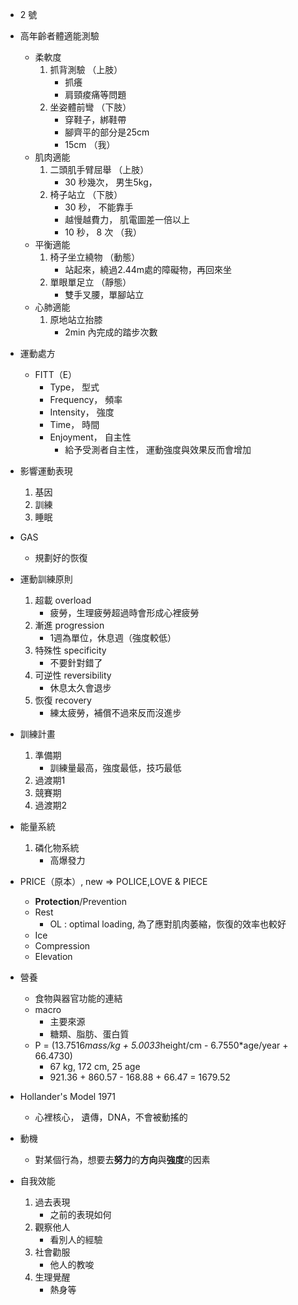 - 2 號
- 高年齡者體適能測驗
    - 柔軟度
        1. 抓背測驗 （上肢）
            - 抓癢
            - 肩頸痠痛等問題
        2. 坐姿體前彎 （下肢）
            - 穿鞋子，綁鞋帶
            - 腳齊平的部分是25cm
            - 15cm （我）
    - 肌肉適能
        1. 二頭肌手臂屈舉 （上肢）
            - 30 秒幾次， 男生5kg，
        2. 椅子站立 （下肢）
            - 30 秒， 不能靠手
            - 越慢越費力， 肌電圖差一倍以上
            - 10 秒， 8 次 （我）
    - 平衡適能
        1. 椅子坐立繞物 （動態）
            - 站起來，繞過2.44m處的障礙物，再回來坐
        2. 單眼單足立 （靜態）
            - 雙手叉腰，單腳站立
    - 心肺適能
        1. 原地站立抬膝
            - 2min 內完成的踏步次數
- 運動處方
    - FITT（E）
        - Type， 型式
        - Frequency， 頻率
        - Intensity， 強度
        - Time， 時間
        - Enjoyment， 自主性
            - 給予受測者自主性， 運動強度與效果反而會增加
- 影響運動表現
    1. 基因
    2. 訓練
    3. 睡眠

- GAS
    - 規劃好的恢復
- 運動訓練原則
    1. 超載 overload
        - 疲勞，生理疲勞超過時會形成心裡疲勞
    2. 漸進 progression
        - 1週為單位，休息週（強度較低）
    3. 特殊性 specificity
        - 不要針對錯了
    4. 可逆性 reversibility
        - 休息太久會退步
    5. 恢復 recovery
        - 練太疲勞，補償不過來反而沒進步
- 訓練計畫
    1. 準備期
        - 訓練量最高，強度最低，技巧最低
    2. 過渡期1
    3. 競賽期
    4. 過渡期2
- 能量系統
    1. 磷化物系統
        - 高爆發力
- PRICE（原本）, new => POLICE,LOVE & PIECE
    - **Protection**/Prevention
    - Rest 
        - OL : optimal loading, 為了應對肌肉萎縮，恢復的效率也較好
    - Ice
    - Compression
    - Elevation
- 營養
    - 食物與器官功能的連結
    - macro
        - 主要來源
        - 糖類、脂肪、蛋白質
    - P = (13.7516*mass/kg + 5.0033*height/cm - 6.7550*age/year + 66.4730)
        - 67 kg, 172 cm, 25 age
        - 921.36 + 860.57 - 168.88 + 66.47 = 1679.52 

- Hollander's Model 1971
    - 心裡核心， 遺傳，DNA，不會被動搖的

- 動機
    - 對某個行為，想要去**努力**的**方向**與**強度**的因素
- 自我效能
    1. 過去表現
        - 之前的表現如何
    2. 觀察他人
        - 看別人的經驗
    3. 社會勸服
        - 他人的教唆
    4. 生理覺醒
        - 熱身等